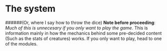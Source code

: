 # The system
######(Or, where I say how to throw the dice)
**Note before proceeding**: *Much of this is unnecesary if you only want to play the game*. This is information mainly in how the mechanics behind some pre-decided content (Such as the stats of creatures) works. If you only want to play, head to one of the modules.
